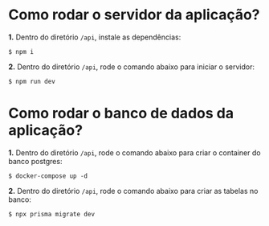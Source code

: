 # Como rodar o servidor da aplicação?

**1.** Dentro do diretório `/api`, instale as dependências:

```
$ npm i
```

**2.** Dentro do diretório `/api`, rode o comando abaixo para iniciar o servidor:

```
$ npm run dev
```

# Como rodar o banco de dados da aplicação?

**1.** Dentro do diretório `/api`, rode o comando abaixo para criar o container do banco postgres:

```
$ docker-compose up -d
```

**2.** Dentro do diretório `/api`, rode o comando abaixo para criar as tabelas no banco:

```
$ npx prisma migrate dev
```
